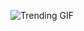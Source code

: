 ![Trending GIF](https://media0.giphy.com/media/v1.Y2lkPThiYjIxNzcyejQ2ZHRhMjVuMnlkMmNsanA0OWNwMnRzMmExcWJuMnJhM3dpamJ2NSZlcD12MV9naWZzX3NlYXJjaCZjdD1n/NHUONhmbo448/giphy.gif)
